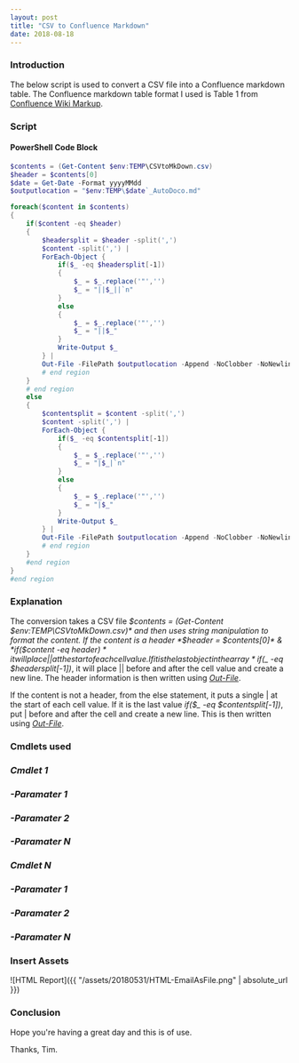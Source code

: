 ```yaml
---
layout: post
title: "CSV to Confluence Markdown"
date: 2018-08-18
---
```


### Introduction
The below script is used to convert a CSV file into a Confluence markdown table. The Confluence markdown table format I used is Table 1 from [Confluence Wiki Markup](https://confluence.atlassian.com/doc/confluence-wiki-markup-251003035.html#ConfluenceWikiMarkup-Tables).

### Script
#### PowerShell Code Block
```PowerShell
$contents = (Get-Content $env:TEMP\CSVtoMkDown.csv)
$header = $contents[0]
$date = Get-Date -Format yyyyMMdd
$outputlocation = "$env:TEMP\$date`_AutoDoco.md"

foreach($content in $contents)
{
    if($content -eq $header)
    {
        $headersplit = $header -split(',')
        $content -split(',') |
        ForEach-Object {
            if($_ -eq $headersplit[-1])
            {
                $_ = $_.replace('"','')
                $_ = "||$_||`n"
            }
            else
            {
                $_ = $_.replace('"','')
                $_ = "||$_"
            } 
            Write-Output $_
        } |
        Out-File -FilePath $outputlocation -Append -NoClobber -NoNewline
        # end region
    }
    # end region
    else 
    {
        $contentsplit = $content -split(',')
        $content -split(',') |
        ForEach-Object {
            if($_ -eq $contentsplit[-1])
            {
                $_ = $_.replace('"','')
                $_ = "|$_|`n"
            }
            else
            {
                $_ = $_.replace('"','')
                $_ = "|$_"
            }
            Write-Output $_
        } |
        Out-File -FilePath $outputlocation -Append -NoClobber -NoNewline
        # end region
    }
    #end region
}
#end region
```
### Explanation
The conversion takes a CSV file *$contents = (Get-Content $env:TEMP\CSVtoMkDown.csv)* and then uses string manipulation to format the content. If the content is a header *$header = $contents[0]* & *if($content -eq $header)* it will place || at the start of each cell value. If it is the last object in the array *if($_ -eq $headersplit[-1])*, it will place || before and after the cell value and create a new line. The header information is then written using *[Out-File](https://docs.microsoft.com/en-us/powershell/module/microsoft.powershell.utility/out-file?view=powershell-6)*.

If the content is not a header, from the else statement, it puts a single | at the start of each cell value. If it is the last value *if($_ -eq $contentsplit[-1])*, put | before and after the cell and create a new line. This is then written using *[Out-File](https://docs.microsoft.com/en-us/powershell/module/microsoft.powershell.utility/out-file?view=powershell-6)*.


### Cmdlets used
### *Cmdlet 1*

### *-Paramater 1*

### *-Paramater 2*

### *-Paramater N*

### *Cmdlet N*

### *-Paramater 1*

### *-Paramater 2*

### *-Paramater N*

### Insert Assets
![HTML Report]({{ "/assets/20180531/HTML-EmailAsFile.png" | absolute_url }})

### Conclusion

Hope you're having a great day and this is of use.

Thanks, Tim.
